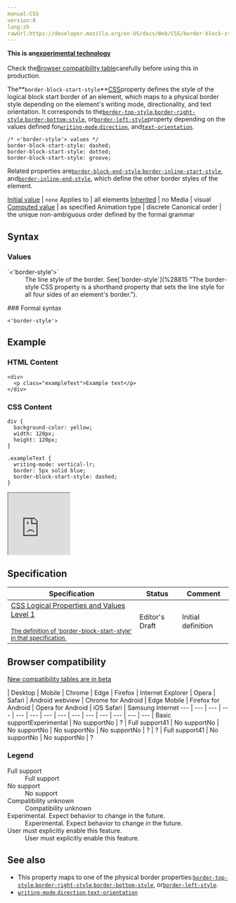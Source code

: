 ```yaml
---
manual:CSS
version:0
lang:zh
rawUrl:https://developer.mozilla.org/en-US/docs/Web/CSS/border-block-start-style
---
```






**This is an[experimental technology](%3404 "")**<br></br>Check the[Browser compatibility table](%34076 "")carefully before using this in production.





The**`border-block-start-style`**[CSS](%427 "CSS")property defines the style of the logical block start border of an element, which maps to a physical border style depending on the element&#39;s writing mode, directionality, and text orientation. It corresponds to the[`border-top-style`](%28816 "The border-top-style CSS property sets the line style of an element's top border."),[`border-right-style`](%28817 "The border-right-style CSS property sets the line style of an element's right border."),[`border-bottom-style`](%28818 "The border-bottom-style CSS property sets the line style of an element's bottom border."), or[`border-left-style`](%28819 "The border-left-style CSS property sets the line style of an element's left border.")property depending on the values defined for[`writing-mode`](%28772 "The writing-mode CSS property defines whether lines of text are laid out horizontally or vertically, as well as the direction in which blocks progress."),[`direction`](%28805 "The direction CSS property sets the direction of text, table columns, and horizontal overflow."), and[`text-orientation`](%28806 "The text-orientation CSS property defines the orientation of the text characters in a line. This property only has an effect in vertical mode, that is, when writing-mode is not horizontal-tb. It is useful for controlling the display of languages that use vertical script, and also for making vertical table headers.").


```
/* <'border-style'> values */
border-block-start-style: dashed;
border-block-start-style: dotted;
border-block-start-style: groove;
```


Related properties are[`border-block-end-style`](%28799 "The border-block-end-style CSS property defines the style of the logical block end border of an element, which maps to a physical border style depending on the element's writing mode, directionality, and text orientation. It corresponds to the border-top-style, border-right-style, border-bottom-style, or border-left-style property depending on the values defined for writing-mode, direction, and text-orientation."),[`border-inline-start-style`](%28843 "The border-inline-start-style CSS property defines the style of the logical inline start border of an element, which maps to a physical border style depending on the element's writing mode, directionality, and text orientation. It corresponds to the border-top-style, border-right-style, border-bottom-style, or border-left-style property depending on the values defined for writing-mode, direction, and text-orientation."), and[`border-inline-end-style`](%28844 "The border-inline-end-style CSS property defines the style of the logical inline end border of an element, which maps to a physical border style depending on the element's writing mode, directionality, and text orientation. It corresponds to the border-top-style, border-right-style, border-bottom-style, or border-left-style property depending on the values defined for writing-mode, direction, and text-orientation."), which define the other border styles of the element.


[Initial value](%28552 "") | `none` 
Applies to | all elements 
[Inherited](%28555 "") | no 
Media | visual 
[Computed value](%28556 "") | as specified 
Animation type | discrete 
Canonical order | the unique non-ambiguous order defined by the formal grammar 


## Syntax<a name="Syntax"></a>

### Values<a name="Values"></a>
<dl><dt id=''>`<'border-style'>`</dt><dd>The line style of the border. See[`border-style`](%28815 "The border-style CSS property is a shorthand property that sets the line style for all four sides of an element's border.").</dd></dl>
### Formal syntax<a name="Formal_syntax"></a>

```
<'border-style'>
```

## Example<a name="Example"></a>

### HTML Content<a name="HTML_Content"></a>

```
<div>
  <p class="exampleText">Example text</p>
</div>
```

### CSS Content<a name="CSS_Content"></a>

```
div {
  background-color: yellow;
  width: 120px;
  height: 120px;
}

.exampleText {
  writing-mode: vertical-lr;
  border: 5px solid blue;
  border-block-start-style: dashed;
}
```


<iframe src='https://mdn.mozillademos.org/en-US/docs/Web/CSS/border-block-start-style$samples/Example?revision=1314877' width='140' height='140'></iframe>



## Specification<a name="Specification"></a>

Specification | Status | Comment 
 ---  |  ---  |  ---  | 
[CSS Logical Properties and Values Level 1<br></br><small>The definition of &#39;border-block-start-style&#39; in that specification.</small>](%28877 "") | Editor&#39;s Draft | Initial definition 


## Browser compatibility<a name="Browser_compatibility"></a>
[New compatibility tables are in beta<i></i>](%3360 "")

 | <abbr>Desktop<i></i></abbr> | <abbr>Mobile<i></i></abbr> 
 | <abbr>Chrome<i></i></abbr> | <abbr>Edge<i></i></abbr> | <abbr>Firefox<i></i></abbr> | <abbr>Internet Explorer<i></i></abbr> | <abbr>Opera<i></i></abbr> | <abbr>Safari<i></i></abbr> | <abbr>Android webview<i></i></abbr> | <abbr>Chrome for Android<i></i></abbr> | <abbr>Edge Mobile<i></i></abbr> | <abbr>Firefox for Android<i></i></abbr> | <abbr>Opera for Android<i></i></abbr> | <abbr>iOS Safari<i></i></abbr> | <abbr>Samsung Internet<i></i></abbr> 
 ---  |  ---  |  ---  |  ---  |  ---  |  ---  |  ---  |  ---  |  ---  |  ---  |  ---  |  ---  |  ---  |  ---  | 
Basic support<abbr>Experimental<i></i></abbr> | <abbr>No support</abbr>No | <abbr>?</abbr> | <abbr>Full support</abbr>41 | <abbr>No support</abbr>No | <abbr>No support</abbr>No | <abbr>No support</abbr>No | <abbr>No support</abbr>No | <abbr>?</abbr> | <abbr>?</abbr> | <abbr>Full support</abbr>41 | <abbr>No support</abbr>No | <abbr>No support</abbr>No | <abbr>?</abbr> 


### Legend<a name="Legend"></a>
<dl><dt id=''><abbr>Full support</abbr></dt><dd>Full support</dd><dt id=''><abbr>No support</abbr></dt><dd>No support</dd><dt id=''><abbr>Compatibility unknown</abbr></dt><dd>Compatibility unknown</dd><dt id=''><abbr>Experimental. Expect behavior to change in the future.<i></i></abbr></dt><dd>Experimental. Expect behavior to change in the future.</dd><dt id=''><abbr>User must explicitly enable this feature.<i></i></abbr></dt><dd>User must explicitly enable this feature.</dd></dl>

## See also<a name="See_also"></a>

* This property maps to one of the physical border properties:[`border-top-style`](%28816 "The border-top-style CSS property sets the line style of an element's top border."),[`border-right-style`](%28817 "The border-right-style CSS property sets the line style of an element's right border."),[`border-bottom-style`](%28818 "The border-bottom-style CSS property sets the line style of an element's bottom border."), or[`border-left-style`](%28819 "The border-left-style CSS property sets the line style of an element's left border.").
* [`writing-mode`](%28772 "The writing-mode CSS property defines whether lines of text are laid out horizontally or vertically, as well as the direction in which blocks progress."),[`direction`](%28805 "The direction CSS property sets the direction of text, table columns, and horizontal overflow."),[`text-orientation`](%28806 "The text-orientation CSS property defines the orientation of the text characters in a line. This property only has an effect in vertical mode, that is, when writing-mode is not horizontal-tb. It is useful for controlling the display of languages that use vertical script, and also for making vertical table headers.")



